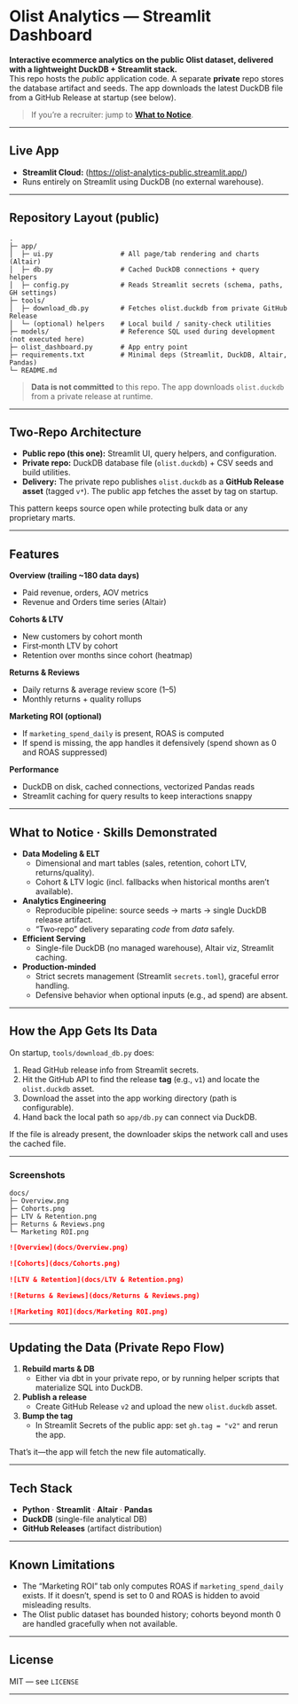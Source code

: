 # Olist Analytics — Streamlit Dashboard

**Interactive ecommerce analytics on the public Olist dataset, delivered with a lightweight DuckDB + Streamlit stack.**  
This repo hosts the *public* application code. A separate **private** repo stores the database artifact and seeds. The app downloads the latest DuckDB file from a GitHub Release at startup (see below).

> If you’re a recruiter: jump to **[What to Notice](#what-to-notice--skills-demonstrated)**.

---

## Live App
- **Streamlit Cloud:** (https://olist-analytics-public.streamlit.app/)  
- Runs entirely on Streamlit using DuckDB (no external warehouse).

---

## Repository Layout (public)

```
.
├─ app/
│  ├─ ui.py                 # All page/tab rendering and charts (Altair)
│  ├─ db.py                 # Cached DuckDB connections + query helpers
│  ├─ config.py             # Reads Streamlit secrets (schema, paths, GH settings)
├─ tools/
│  ├─ download_db.py        # Fetches olist.duckdb from private GitHub Release
│  └─ (optional) helpers    # Local build / sanity-check utilities
├─ models/                  # Reference SQL used during development (not executed here)
├─ olist_dashboard.py       # App entry point
├─ requirements.txt         # Minimal deps (Streamlit, DuckDB, Altair, Pandas)
└─ README.md
```

> **Data is not committed** to this repo. The app downloads `olist.duckdb` from a private release at runtime.

---

## Two‑Repo Architecture

- **Public repo (this one):** Streamlit UI, query helpers, and configuration.
- **Private repo:** DuckDB database file (`olist.duckdb`) + CSV seeds and build utilities.
- **Delivery:** The private repo publishes `olist.duckdb` as a **GitHub Release asset** (tagged `v*`). The public app fetches the asset by tag on startup.

This pattern keeps source open while protecting bulk data or any proprietary marts.

---

## Features

**Overview (trailing ~180 data days)**
- Paid revenue, orders, AOV metrics
- Revenue and Orders time series (Altair)

**Cohorts & LTV**
- New customers by cohort month
- First‑month LTV by cohort
- Retention over months since cohort (heatmap)

**Returns & Reviews**
- Daily returns & average review score (1–5)
- Monthly returns + quality rollups

**Marketing ROI (optional)**
- If `marketing_spend_daily` is present, ROAS is computed
- If spend is missing, the app handles it defensively (spend shown as 0 and ROAS suppressed)

**Performance**
- DuckDB on disk, cached connections, vectorized Pandas reads
- Streamlit caching for query results to keep interactions snappy

---

## What to Notice · Skills Demonstrated

- **Data Modeling & ELT**
  - Dimensional and mart tables (sales, retention, cohort LTV, returns/quality).
  - Cohort & LTV logic (incl. fallbacks when historical months aren’t available).
- **Analytics Engineering**
  - Reproducible pipeline: source seeds → marts → single DuckDB release artifact.
  - “Two‑repo” delivery separating *code* from *data* safely.
- **Efficient Serving**
  - Single-file DuckDB (no managed warehouse), Altair viz, Streamlit caching.
- **Production‑minded**
  - Strict secrets management (Streamlit `secrets.toml`), graceful error handling.
  - Defensive behavior when optional inputs (e.g., ad spend) are absent.

---

## How the App Gets Its Data

On startup, `tools/download_db.py` does:
1. Read GitHub release info from Streamlit secrets.
2. Hit the GitHub API to find the release **tag** (e.g., `v1`) and locate the `olist.duckdb` asset.
3. Download the asset into the app working directory (path is configurable).
4. Hand back the local path so `app/db.py` can connect via DuckDB.

If the file is already present, the downloader skips the network call and uses the cached file.

---

### Screenshots

```
docs/
├─ Overview.png
├─ Cohorts.png
├─ LTV & Retention.png
├─ Returns & Reviews.png
└─ Marketing ROI.png
```

```md
![Overview](docs/Overview.png)
```

```md
![Cohorts](docs/Cohorts.png)
```

```md
![LTV & Retention](docs/LTV & Retention.png)
```

```md
![Returns & Reviews](docs/Returns & Reviews.png)
```

```md
![Marketing ROI](docs/Marketing ROI.png)
```
---

## Updating the Data (Private Repo Flow)

1. **Rebuild marts & DB**
   - Either via dbt in your private repo, or by running helper scripts that materialize SQL into DuckDB.
2. **Publish a release**
   - Create GitHub Release `v2` and upload the new `olist.duckdb` asset.
3. **Bump the tag**
   - In Streamlit Secrets of the public app: set `gh.tag = "v2"` and rerun the app.

That’s it—the app will fetch the new file automatically.

---

## Tech Stack

- **Python** · **Streamlit** · **Altair** · **Pandas**
- **DuckDB** (single-file analytical DB)
- **GitHub Releases** (artifact distribution)

---

## Known Limitations

- The “Marketing ROI” tab only computes ROAS if `marketing_spend_daily` exists. If it doesn’t, spend is set to 0 and ROAS is hidden to avoid misleading results.
- The Olist public dataset has bounded history; cohorts beyond month 0 are handled gracefully when not available.

---

## License

MIT — see `LICENSE` 

---
